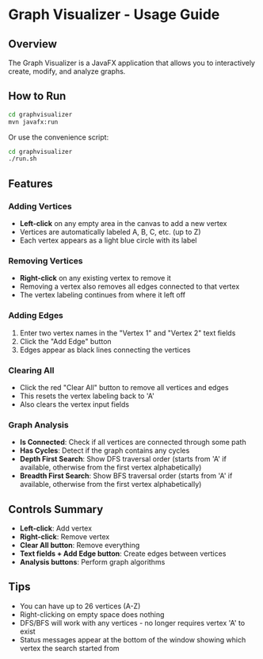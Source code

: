 # Graph Visualizer - Usage Guide

## Overview
The Graph Visualizer is a JavaFX application that allows you to interactively create, modify, and analyze graphs.

## How to Run
```bash
cd graphvisualizer
mvn javafx:run
```
Or use the convenience script:
```bash
cd graphvisualizer
./run.sh
```

## Features

### Adding Vertices
- **Left-click** on any empty area in the canvas to add a new vertex
- Vertices are automatically labeled A, B, C, etc. (up to Z)
- Each vertex appears as a light blue circle with its label

### Removing Vertices
- **Right-click** on any existing vertex to remove it
- Removing a vertex also removes all edges connected to that vertex
- The vertex labeling continues from where it left off

### Adding Edges
1. Enter two vertex names in the "Vertex 1" and "Vertex 2" text fields
2. Click the "Add Edge" button
3. Edges appear as black lines connecting the vertices

### Clearing All
- Click the red "Clear All" button to remove all vertices and edges
- This resets the vertex labeling back to 'A'
- Also clears the vertex input fields

### Graph Analysis
- **Is Connected**: Check if all vertices are connected through some path
- **Has Cycles**: Detect if the graph contains any cycles
- **Depth First Search**: Show DFS traversal order (starts from 'A' if available, otherwise from the first vertex alphabetically)
- **Breadth First Search**: Show BFS traversal order (starts from 'A' if available, otherwise from the first vertex alphabetically)

## Controls Summary
- **Left-click**: Add vertex
- **Right-click**: Remove vertex
- **Clear All button**: Remove everything
- **Text fields + Add Edge button**: Create edges between vertices
- **Analysis buttons**: Perform graph algorithms

## Tips
- You can have up to 26 vertices (A-Z)
- Right-clicking on empty space does nothing
- DFS/BFS will work with any vertices - no longer requires vertex 'A' to exist
- Status messages appear at the bottom of the window showing which vertex the search started from
